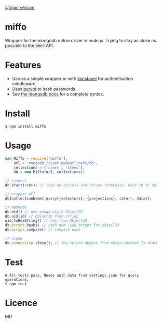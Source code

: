 [![npm version](https://badge.fury.io/js/miffo.svg)](https://badge.fury.io/js/miffo)

# miffo
Wrapper for the mongodb native driver in node.js. Trying to stay as close as possible to the shell API.

# Features
- Use as a simple wrapper or with [konstapel](https://github.com/karlpokus/konstapel) for authentication middleware.
- Uses [bcrypt](https://github.com/ncb000gt/node.bcrypt.js/) to hash passwords.
- See [the mongodb docs](https://github.com/mongodb/node-mongodb-native) for a complete syntax.

# Install
```
$ npm install miffo
```

# Usage
```javascript
var Miffo = require('miffo'),
    url = 'mongodb://user:pwd@url:port/db',
    collections = ['users', 'items'],
    db = new Miffo(url, collections);

// connect
db.start(<cb>); // logs on success and throws otherwise. Pass cb to do async.

// wrapper API
db[collectionName].query({selectors}, {projections}, cb(err, data));

// Methods
db.oid() // new mongo-style ObjectID
db.oid(id) // ObjectID from string
oid.toHexString() // hex from ObjectID
db.bcrypt.hash() // hash pwd (See bcrypt for details)
db.bcrypt.compare() // compare pwds

// close
db.connection.close(); // the return object from mongo.connect is stored on db.connection
```

# Test
```
# All tests pass. Needs auth data from settings.json for query operations.
$ npm test
```

# Licence
MIT
